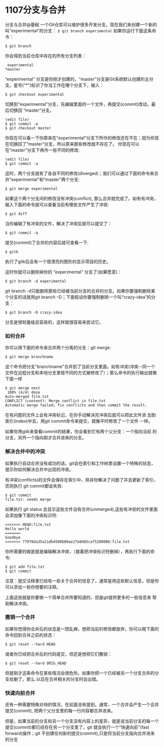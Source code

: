 # 1107分支与合并
分支与合并@基础
一个Git仓库可以维护很多开发分支。现在我们来创建一个新的叫”experimental”的分支：
``
$ git branch experimental
``
如果你运行下面这条命令：
```
$ git branch
```
你会得到当前仓库中存在的所有分支列表：
```
 experimental
*master
```
“experimental” 分支是你刚才创建的，“master”分支是Git系统默认创建的主分支。星号(“*”)标识了你当工作在哪个分支下，输入：
```
$ git checkout experimental
```
切换到”experimental”分支，先编辑里面的一个文件，再提交(commit)改动，最后切换回 “master”分支。
```
(edit file)
$ git commit -a
$ git checkout master
```
你现在可以看一下你原来在“experimental”分支下所作的修改还在不在；因为你现在切换回了“master”分支，所以原来那些修改就不存在了。
你现在可以在“master”分支下再作一些不同的修改:
```
(edit file)
$ git commit -a
```
这时，两个分支就有了各自不同的修改(diverged)；我们可以通过下面的命令来合并“experimental”和“master”两个分支:
```
$ git merge experimental
```
如果这个两个分支间的修改没有冲突(conflict), 那么合并就完成了。如有有冲突，输入下面的命令就可以查看当前有哪些文件产生了冲突:
```
$ git diff
```
当你编辑了有冲突的文件，解决了冲突后就可以提交了：
```
$ git commit -a
```
提交(commit)了合并的内容后就可查看一下:
```
$ gitk
```
执行了gitk后会有一个很漂亮的图形的显示项目的历史。

这时你就可以删除掉你的 “experimental” 分支了(如果愿意)：
```
$ git branch -d experimental
```
git branch -d只能删除那些已经被当前分支的合并的分支。如果你要强制删除某个分支的话就用git branch –D；下面假设你要强制删除一个叫“crazy-idea”的分支：
```
$ git branch -D crazy-idea
```
分支是很轻量级且容易的，这样就很容易来尝试它。

### 如何合并
你可以用下面的命令来合并两个分离的分支：git merge:
```
$ git merge branchname
```
这个命令把分支"branchname"合并到了当前分支里面。如有冲突(冲突--同一个文件在远程分支和本地分支里按不同的方式被修改了）；那么命令的执行输出就像下面一样
```
$ git merge next
 100% (4/4) done
Auto-merged file.txt
CONFLICT (content): Merge conflict in file.txt
Automatic merge failed; fix conflicts and then commit the result.
```
在有问题的文件上会有冲突标记，在你手动解决完冲突后就可以把此文件添 加到索引(index)中去，用git commit命令来提交，就像平时修改了一个文件 一样。

如果你用gitk来查看commit的结果，你会看到它有两个父分支：一个指向当前 的分支，另外一个指向刚才合并进来的分支。

### 解决合并中的冲突
如果执行自动合并没有成功的话，git会在索引和工作树里设置一个特殊的状态， 提示你如何解决合并中出现的冲突。

有冲突(conflicts)的文件会保存在索引中，除非你解决了问题了并且更新了索引，否则执行 git commit都会失败:
```
$ git commit
file.txt: needs merge
```
如果执行 git status 会显示这些文件没有合并(unmerged),这些有冲突的文件里面会添加像下面的冲突标识符:
```
<<<<<<< HEAD:file.txt
Hello world
=======
Goodbye
>>>>>>> 77976da35a11db4580b80ae27e8d65caf5208086:file.txt
```
你所需要的做是就是编辑解决冲突，（接着把冲突标识符删掉），再执行下面的命令:
```
$ git add file.txt
$ git commit
```
注意：提交注释里已经有一些关于合并的信息了，通常是用这些默认信息，但是你可以添加一些你想要的注释。

上面这些就是你要做一个简单合并所要知道的，但是git提供更多的一些信息来 帮助解决冲突。

### 撒销一个合并
如果你觉得你合并后的状态是一团乱麻，想把当前的修改都放弃，你可以用下面的命令回到合并之前的状态：
```
$ git reset --hard HEAD
```
或者你已经把合并后的代码提交，但还是想把它们撒销：
```
$ git reset --hard ORIG_HEAD
```
但是刚才这条命令在某些情况会很危险，如果你把一个已经被另一个分支合并的分支给删了，那么 以后在合并相关的分支时会出错。

### 快速向前合并
还有一种需要特殊对待的情况，在前面没有提到。通常，一个合并会产生一个合并提交(commit), 把两个父分支里的每一行内容都合并进来。

但是，如果当前的分支和另一个分支没有内容上的差异，就是说当前分支的每一个提交(commit)都已经存在另一个分支里了，git 就会执行一个“快速向前"(fast forward)操作；git 不创建任何新的提交(commit),只是将当前分支指向合并进来的分支